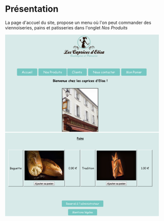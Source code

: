 # Présentation


La page d'accuel du site, propose un menu où l'on peut commander des viennoiseries, pains et patisseries dans l'onglet *Nos Produits*

![Capture.png](https://github.com/meloeenazaire/PpeSio1Boulangerie/blob/master/Capture.PNG)
![Capture2.png](https://github.com/meloeenazaire/PpeSio1Boulangerie/blob/master/Capture2.PNG)
